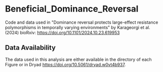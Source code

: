# Beneficial_Dominance_Reversal

Code and data used in "Dominance reversal protects large-effect resistance polymorphisms in temporally varying environments" by Karageorgi et al. (2024) bioRxiv: https://doi.org/10.1101/2024.10.23.619953


## Data Availability

The data used in this analysis are either available in the directory of each Figure or in Dryad https://doi.org/10.5061/dryad.w0vt4b937.


